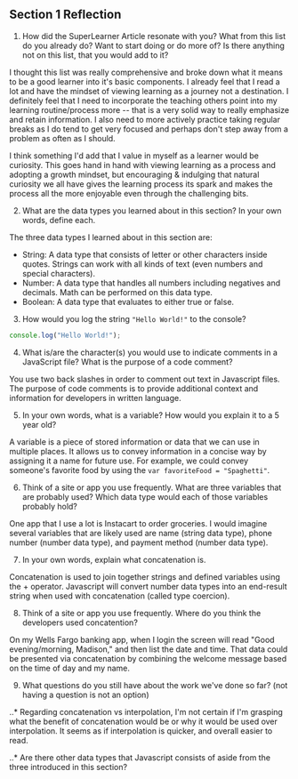 ## Section 1 Reflection

1. How did the SuperLearner Article resonate with you? What from this list do you already do? Want to start doing or do more of? Is there anything not on this list, that you would add to it?

I thought this list was really comprehensive and broke down what it means to be a good learner into it's basic components. I already feel that I read a lot and have the mindset of viewing learning as a journey not a destination. I definitely feel that I need to incorporate the teaching others point into my learning routine/process more -- that is a very solid way to really emphasize and retain information. I also need to more actively practice taking regular breaks as I do tend to get very focused and perhaps don't step away from a problem as often as I should.

I think something I'd add that I value in myself as a learner would be curiosity. This goes hand in hand with viewing learning as a process and adopting a growth mindset, but encouraging & indulging that natural curiosity we all have gives the learning process its spark and makes the process all the more enjoyable even through the challenging bits.

2. What are the data types you learned about in this section? In your own words, define each.

The three data types I learned about in this section are:
* String: A data type that consists of letter or other characters inside quotes. Strings can work with all kinds of text (even numbers and special characters).
* Number: A data type that handles all numbers including negatives and decimals. Math can be performed on this data type.
* Boolean: A data type that evaluates to either true or false.

3. How would you log the string `"Hello World!"` to the console?

```JavaScript
console.log("Hello World!");
```

4. What is/are the character(s) you would use to indicate comments in a JavaScript file? What is the purpose of a code comment?

You use two back slashes in order to comment out text in Javascript files. The purpose of code comments is to provide additional context and information for developers in written language.

5. In your own words, what is a variable? How would you explain it to a 5 year old?

A variable is a piece of stored information or data that we can use in multiple places. It allows us to convey information in a concise way by assigning it a name for future use. For example, we could convey someone's favorite food by using the `var favoriteFood = "Spaghetti"`.

6. Think of a site or app you use frequently. What are three variables that are probably used? Which data type would each of those variables probably hold?

One app that I use a lot is Instacart to order groceries. I would imagine several variables that are likely used are name (string data type), phone number (number data type), and payment method (number data type).

7. In your own words, explain what concatenation is.

Concatenation is used to join together strings and defined variables using the + operator. Javascript will convert number data types into an end-result string when used with concatenation (called type coercion).

8. Think of a site or app you use frequently. Where do you think the developers used concatention?

On my Wells Fargo banking app, when I login the screen will read "Good evening/morning, Madison," and then list the date and time. That data could be presented via concatenation by combining the welcome message based on the time of day and my name.

9. What questions do you still have about the work we've done so far? (not having a question is not an option)

..* Regarding concatenation vs interpolation, I'm not certain if I'm grasping what the benefit of concatenation would be or why it would be used over interpolation. It seems as if interpolation is quicker, and overall easier to read.

..* Are there other data types that Javascript consists of aside from the three introduced in this section?
